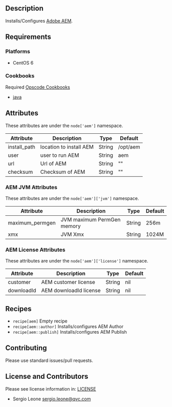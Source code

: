 ## Description

Installs/Configures [Adobe AEM](http://www.adobe.com/solutions/web-experience-management.html).

## Requirements

### Platforms

* CentOS 6

### Cookbooks

Required [Opscode Cookbooks](https://github.com/opscode-cookbooks/)

* [java](https://github.com/opscode-cookbooks/java)

## Attributes

These attributes are under the `node['aem']` namespace.

Attribute | Description | Type | Default
----------|-------------|------|--------
install_path | location to install AEM | String | /opt/aem
user | user to run AEM | String | aem
url | Url of AEM | String | ""
checksum | Checksum of AEM | String | ""

### AEM JVM Attributes

These attributes are under the `node['aem']['jvm']` namespace.

Attribute | Description | Type | Default
----------|-------------|------|--------
maximum_permgen | JVM maximum PermGen memory | String | 256m
xmx | JVM Xmx | String | 1024M

### AEM License Attributes

These attributes are under the `node['aem']['license']` namespace.

Attribute | Description | Type | Default
----------|-------------|------|--------
customer | AEM customer license | String | nil
downloadId | AEM downloadId license | String | nil

## Recipes

* `recipe[aem]` Empty recipe
* `recipe[aem::author]` Installs/configures AEM Author
* `recipe[aem::publish]` Installs/configures AEM Publish

## Contributing

Please use standard issues/pull requests.

## License and Contributors

Please see license information in: [LICENSE](LICENSE)

* Sergio Leone <sergio.leone@qvc.com>
